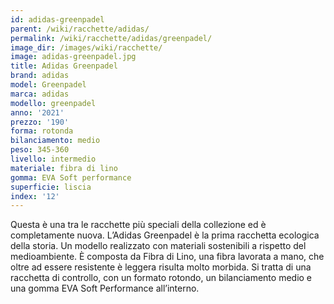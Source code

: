 ```yaml
---
id: adidas-greenpadel
parent: /wiki/racchette/adidas/
permalink: /wiki/racchette/adidas/greenpadel/
image_dir: /images/wiki/racchette/
image: adidas-greenpadel.jpg
title: Adidas Greenpadel
brand: adidas
model: Greenpadel
marca: adidas
modello: greenpadel
anno: '2021'
prezzo: '190'
forma: rotonda
bilanciamento: medio
peso: 345-360
livello: intermedio
materiale: fibra di lino
gomma: EVA Soft performance
superficie: liscia
index: '12'
---
```

Questa è una tra le racchette più speciali della collezione ed è completamente nuova. L’Adidas Greenpadel è la prima racchetta ecologica della storia. Un modello realizzato con materiali sostenibili a rispetto del medioambiente. È composta da Fibra di Lino, una fibra lavorata a mano, che oltre ad essere resistente è leggera risulta molto morbida. Si tratta di una racchetta di controllo, con un formato rotondo, un bilanciamento medio e una gomma EVA Soft Performance all’interno.